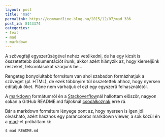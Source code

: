 ```yaml
---
layout: post
title: 'mad'
permalink: https://commandline.blog.hu/2015/12/07/mad_386
post_id: 8143374
categories: 
- text
- mad
- markdown
---
```


A szövegfájl egyszerűségével nehéz vetélkedni, de ha egy kicsit is összetettebb dokumentációt írunk, akkor azért hiányzik az, hogy kiemeljünk részeket, felsorolásokat szúrjunk be...

Rengeteg bonyolultabb formátum van ahol szabadon formázhatjuk a szöveget (pl. HTML), de ezek többnyire túl összetettek ahhoz, hogy nyersen editáljuk őket. Pláne nem várhatjuk el ezt egy egyszerű felhasználótól.

A 
[markdown](https://en.wikipedia.org/wiki/Markdown) formátumról én a 
[Stackoverflow](http://stackoverflow.com/editing-help)nál hallottam először, nagyon sokan a GitHub README.md fájloknál 
[csodálkoznak](http://stackoverflow.com/q/8655937/21348) erre rá.

Bár a markdown formátum lényege pont az, hogy nyersen is igen jól olvasható, azért hasznos egy parancsoros markdown viewer, a sok közül én a 
[mad](https://github.com/tj/mad)-et próbáltam ki:

```
$ mad README.md
```